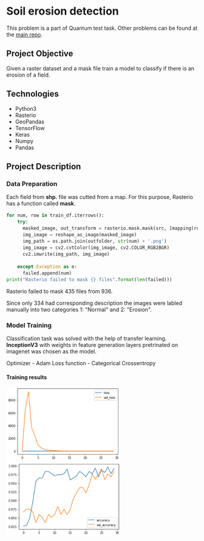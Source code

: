 # Soil erosion detection
This problem is a part of Quantum test task. Other problems can be found at the [main repo](https://github.com/nktntp/quantum-test-task).

## Project Objective
Given a raster dataset and a mask file train a model to classify if there is an erosion of a field.

## Technologies
- Python3
- Rasterio
- GeoPandas
- TensorFlow
- Keras
- Numpy
- Pandas
  
## Project Description
### Data Preparation
Each field from __shp.__ file was cutted from a map. For this purpose, Rasterio has a function called __mask__.

``` Python
for num, row in train_df.iterrows():
    try:
      masked_image, out_transform = rasterio.mask.mask(src, [mapping(row['geometry'])], crop=True, nodata=0)
      img_image = reshape_as_image(masked_image)        
      img_path = os.path.join(outfolder, str(num) + '.png')
      img_image = cv2.cvtColor(img_image, cv2.COLOR_RGB2BGR)
      cv2.imwrite(img_path, img_image)
      
    except Exception as e:
      failed.append(num)
print("Rasterio failed to mask {} files".format(len(failed)))
```
Rasterio failed to mask 435 files from 936.

Since only 334 had corresponding description the images were labled manually into two categories 1: "Normal" and 2: "Erosion".
### Model Training

Classification task was solved with the help of transfer learning. __InceptionV3__ with weights in feature generation layers pretrinated on imagenet was chosen as the model.

Optimizer - Adam
Loss function - Categorical Crossentropy

#### Training results

<p float="left">
  <img src="https://github.com/nktntp/quantum-test-task/blob/master/task4/img/loss.png" width="300" />
  <img src="https://github.com/nktntp/quantum-test-task/blob/master/task4/img/accuracy.png" width="300" />
</p>

